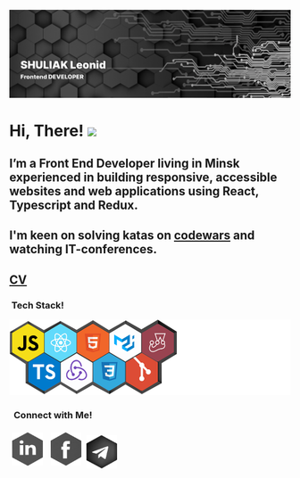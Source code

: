 

![Shuliak Leonid](https://github.com/shuliakleonid/rsschool-cv/blob/master/Name.png "Shuliak Leonid")

#  Hi, There!  <img src="https://media.giphy.com/media/hvRJCLFzcasrR4ia7z/giphy.gif" width="50px">


 
## I’m a Front End Developer living in Minsk experienced in building responsive, accessible websites and web applications using React, Typescript and Redux.
## I'm keen on solving katas on  [codewars](https://www.codewars.com/users/zeleny) and watching IT-conferences. 

## [CV](https://github.com/shuliakleonid/rsschool-cv/blob/master/Leonid_Shuliak%20Frontend_Developer.pdf)
<!---
## [Portfolio](https://shuliakleonid.github.io/Portfolio/)
- 👀 I’m interested in ...
- 🌱 I’m currently learning ...
- 💞️ I’m looking to collaborate on ...
- 📫 How to reach me ...
-  ## My website [Portfolio](https://shuliakleonid.github.io/Portfolio/)
### 🛠 &nbsp;Tech Stack
![Skill](https://github.com/shuliakleonid/rsschool-cv/blob/master/skills.png  "Skill")

shuliakleonid/shuliakleonid is a ✨ special ✨ repository because its `README.md` (this file) appears on your GitHub profile.
You can click the Preview link to take a look at your changes.
--->

### &nbsp;Tech Stack!
<img src="https://github.com/shuliakleonid/rsschool-cv/blob/master/skills.png" alt="Skills" width='540' height='135'>

### &nbsp; Connect with Me!


<p align="start">
	<a href="https://www.linkedin.com/in/leonid-shuliak/"><img alt="linkedin" width='55' height='60' style="padding:5px" src="https://github.com/shuliakleonid/rsschool-cv/blob/master/in.png"/></a>
	<a href="https://www.facebook.com/100007344315102"><img alt="facebook" width='55' height='60' style="padding:5px" src="https://github.com/shuliakleonid/rsschool-cv/blob/master/face.png"/></a>
	<a href="https://t.me/leonid_shuliak"><img src="https://github.com/shuliakleonid/rsschool-cv/blob/master/teleg.png" alt="Telegram" width='55' height='60'/></a>
</p>
